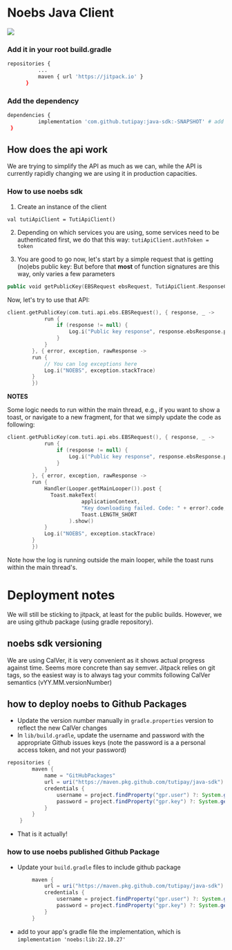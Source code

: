 # Noebs Java Client        

[![](https://jitpack.io/v/sd.noebs/java-sdk.svg)](https://jitpack.io/#sd.noebs/java-sdk)

### Add it in your root build.gradle

  ```sh
  repositories {
			...
			maven { url 'https://jitpack.io' }
		}
  ```


  ### Add the dependency
  
   ```sh
dependencies {
	         implementation 'com.github.tutipay:java-sdk:-SNAPSHOT' # add this stage always use the bleeding edge version
	}
 ```

 ## How does the api work

 We are trying to simplify the API as much as we can, while the API is currently rapidly changing we are using it in production capacities.

### How to use noebs sdk

1. Create an instance of the client

`val tutiApiClient = TutiApiClient()`

2. Depending on which services you are using, some services need to be authenticated first, we do that this way:
`tutiApiClient.authToken = token`

3. You are good to go now, let's start by a simple request that is getting (no)ebs public key:
But before that **most** of function signatures are this way, only varies a few parameters

```kotlin
public void getPublicKey(EBSRequest ebsRequest, TutiApiClient.ResponseCallable<TutiResponse> onResponse, TutiApiClient.ErrorCallable<TutiResponse> onError)
```

Now, let's try to use that API:

```kotlin
client.getPublicKey(com.tuti.api.ebs.EBSRequest(), { response, _ ->
            run {
                if (response != null) {
                    Log.i("Public key response", response.ebsResponse.pubKeyValue)
                }
            }
        }, { error, exception, rawResponse ->
        run {
            // You can log exceptions here
            Log.i("NOEBS", exception.stackTrace)
        }  
        })

```

**NOTES**

Some logic needs to run within the main thread, e.g., if you want to show a toast, or navigate to a new fragment, for that we simply update the code as following:

```kotlin
client.getPublicKey(com.tuti.api.ebs.EBSRequest(), { response, _ ->
            run {
                if (response != null) {
                    Log.i("Public key response", response.ebsResponse.pubKeyValue)
                }
            }
        }, { error, exception, rawResponse ->
        run {
            Handler(Looper.getMainLooper()).post {
              Toast.makeText(
                        applicationContext,
                        "Key downloading failed. Code: " + error?.code,
                        Toast.LENGTH_SHORT
                    ).show()
            }
            Log.i("NOEBS", exception.stackTrace)
        }  
        })
```

Note how the log is running outside the main looper, while the toast runs within the main thread's.

# Deployment notes

We will still be sticking to jitpack, at least for the public builds. However, we are using github package (using gradle repository). 

## noebs sdk versioning

We are using CalVer, it is very convenient as it shows actual progress against time. Seems more concrete than say semver. Jitpack relies on git tags, so the easiest way is to always tag your commits following CalVer semantics (vYY.MM.versionNumber)

## how to deploy noebs to Github Packages

- Update the version number manually in `gradle.properties` version to reflect the new CalVer changes
- In `lib/build.gradle`, update the username and password with the appropriate Github issues keys (note the password is a a personal access token, and not your password)

```groovy   
repositories {
        maven {
            name = "GitHubPackages"
            url = uri("https://maven.pkg.github.com/tutipay/java-sdk")
            credentials {
                username = project.findProperty("gpr.user") ?: System.getenv("USERNAME")
                password = project.findProperty("gpr.key") ?: System.getenv("TOKEN")
            }
        }
    }
```
- That is it actually! 

### how to use noebs published Github Package

- Update your `build.gradle` files to include github package

```groovy
        maven {
            url = uri("https://maven.pkg.github.com/tutipay/java-sdk")
            credentials {
                username = project.findProperty("gpr.user") ?: System.getenv("USERNAME")
                password = project.findProperty("gpr.key") ?: System.getenv("TOKEN")
            }
        }
```
- add to your app's gradle file the implementation, which is `implementation 'noebs:lib:22.10.27'`